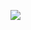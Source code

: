 ![](https://www.nta.go.jp/tmp/378cab0a-577a-4a9e-8a32-a0f4e47bd99a/images/7145821e965d6bba4b2ead2bc0edec58935e01a863631588a9ed12a5fcd4584e.jpg)